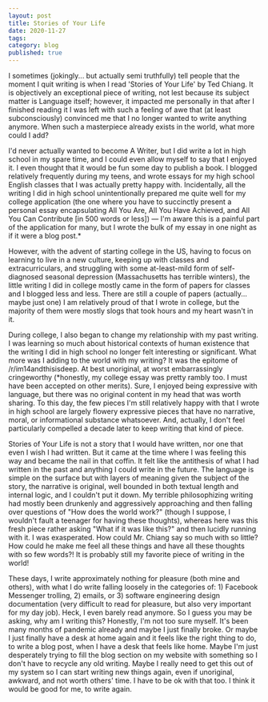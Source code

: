 ```yaml
---
layout: post
title: Stories of Your Life
date: 2020-11-27
tags:
category: blog
published: true
---
```


I sometimes (jokingly... but actually semi truthfully) tell people that the moment I quit writing is when I read 'Stories of Your Life' by Ted Chiang. It is objectively an exceptional piece of writing, not lest because its subject matter is Language itself; however, it impacted me personally in that after I finished reading it I was left with such a feeling of awe that (at least subconsciously) convinced me that I no longer wanted to write anything anymore. When such a masterpiece already exists in the world, what more could I add?

I'd never actually wanted to become A Writer, but I did write a lot in high school in my spare time, and I could even allow myself to say that I enjoyed it. I even thought that it would be fun some day to publish a book. I blogged relatively frequently during my teens, and wrote essays for my high school English classes that I was actually pretty happy with. Incidentally, all the writing I did in high school unintentionally prepared me quite well for my college application (the one where you have to succinctly present a personal essay encapsulating All You Are, All You Have Achieved, and All You Can Contribute [in 500 words or less]) — I'm aware this is a painful part of the application for many, but I wrote the bulk of my essay in one night as if it were a blog post.*

However, with the advent of starting college in the US, having to focus on learning to live in a new culture, keeping up with classes and extracurriculars, and struggling with some at-least-mild form of self-diagnosed seasonal depression (Massachusetts has terrible winters), the little writing I did in college mostly came in the form of papers for classes and I blogged less and less. There are still a couple of papers (actually... maybe just one) I am relatively proud of that I wrote in college, but the majority of them were mostly slogs that took hours and my heart wasn't in it. 

During college, I also began to change my relationship with my past writing. I was learning so much about historical contexts of human existence that the writing I did in high school no longer felt interesting or significant. What more was I adding to the world with my writing? It was the epitome of /r/im14andthisisdeep. At best unoriginal, at worst embarrassingly cringeworthy (\*honestly, my college essay was pretty rambly too. I must have been accepted on other merits). Sure, I enjoyed being expressive with language, but there was no original content in my head that was worth sharing. To this day, the few pieces I'm still relatively happy with that I wrote in high school are largely flowery expressive pieces that have no narrative, moral, or informational substance whatsoever. And, actually, I don't feel particularly compelled a decade later to keep writing that kind of piece.

Stories of Your Life is not a story that I would have written, nor one that even I wish I had written. But it came at the time where I was feeling this way and became the nail in that coffin. It felt like the antithesis of what I had written in the past and anything I could write in the future. The language is simple on the surface but with layers of meaning given the subject of the story, the narrative is original, well bounded in both textual length and internal logic, and I couldn't put it down. My terrible philosophizing writing had mostly been drunkenly and aggressively approaching and then falling over questions of "How does the world work?" (though I suppose, I wouldn't fault a teenager for having these thoughts), whereas here was this fresh piece rather asking "What if it was like this?" and then lucidly running with it. I was exasperated. How could Mr. Chiang say so much with so little? How could he make me feel all these things and have all these thoughts with so few words?! It is probably still my favorite piece of writing in the world! 

These days, I write approximately nothing for pleasure (both mine and others), with what I do write falling loosely in the categories of: 1) Facebook Messenger trolling, 2) emails, or 3) software engineering design documentation (very difficult to read for pleasure, but also very important for my day job). Heck, I even barely read anymore. So I guess you may be asking, why am I writing this? Honestly, I'm not too sure myself. It's been many months of pandemic already and maybe I just finally broke. Or maybe I just finally have a desk at home again and it feels like the right thing to do, to write a blog post, when I have a desk that feels like home. Maybe I'm just desperately trying to fill the blog section on my website with something so I don't have to recycle any old writing. Maybe I really need to get this out of my system so I can start writing new things again, even if unoriginal, awkward, and not worth others' time. I have to be ok with that too. I think it would be good for me, to write again.